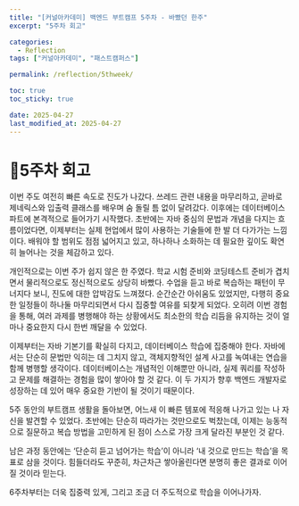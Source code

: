 ```yaml
---
title: "[커널아카데미] 백엔드 부트캠프 5주차 - 바빴던 한주"
excerpt: "5주차 회고"

categories:
  - Reflection
tags: ["커널아카데미", "패스트캠퍼스"]

permalink: /reflection/5thweek/

toc: true
toc_sticky: true

date: 2025-04-27
last_modified_at: 2025-04-27
---
```


# 📜5주차 회고

이번 주도 여전히 빠른 속도로 진도가 나갔다. 쓰레드 관련 내용을 마무리하고, 곧바로 제네릭스와 입출력 클래스를 배우며 숨 돌릴 틈 없이 달려갔다. 이후에는 데이터베이스 파트에 본격적으로 들어가기 시작했다. 초반에는 자바 중심의 문법과 개념을 다지는 흐름이었다면, 이제부터는 실제 현업에서 많이 사용하는 기술들에 한 발 더 다가가는 느낌이다. 배워야 할 범위도 점점 넓어지고 있고, 하나하나 소화하는 데 필요한 깊이도 확연히 늘어나는 것을 체감하고 있다.

개인적으로는 이번 주가 쉽지 않은 한 주였다. 학교 시험 준비와 코딩테스트 준비가 겹치면서 물리적으로도 정신적으로도 상당히 바빴다. 수업을 듣고 바로 복습하는 패턴이 무너지다 보니, 진도에 대한 압박감도 느껴졌다. 순간순간 아쉬움도 있었지만, 다행히 중요한 일정들이 하나둘 마무리되면서 다시 집중할 여유를 되찾게 되었다. 오히려 이번 경험을 통해, 여러 과제를 병행해야 하는 상황에서도 최소한의 학습 리듬을 유지하는 것이 얼마나 중요한지 다시 한번 깨달을 수 있었다.

이제부터는 자바 기본기를 확실히 다지고, 데이터베이스 학습에 집중해야 한다. 자바에서는 단순히 문법만 익히는 데 그치지 않고, 객체지향적인 설계 사고를 녹여내는 연습을 함께 병행할 생각이다. 데이터베이스는 개념적인 이해뿐만 아니라, 실제 쿼리를 작성하고 문제를 해결하는 경험을 많이 쌓아야 할 것 같다. 이 두 가지가 향후 백엔드 개발자로 성장하는 데 있어 매우 중요한 기반이 될 것이기 때문이다.

5주 동안의 부트캠프 생활을 돌아보면, 어느새 이 빠른 템포에 적응해 나가고 있는 나 자신을 발견할 수 있었다. 초반에는 단순히 따라가는 것만으로도 벅찼는데, 이제는 능동적으로 질문하고 복습 방법을 고민하게 된 점이 스스로 가장 크게 달라진 부분인 것 같다.

남은 과정 동안에는 ‘단순히 듣고 넘어가는 학습’이 아니라 ‘내 것으로 만드는 학습’을 목표로 삼을 것이다. 힘들더라도 꾸준히, 차근차근 쌓아올린다면 분명히 좋은 결과로 이어질 것이라 믿는다.

6주차부터는 더욱 집중력 있게, 그리고 조금 더 주도적으로 학습을 이어나가자.



